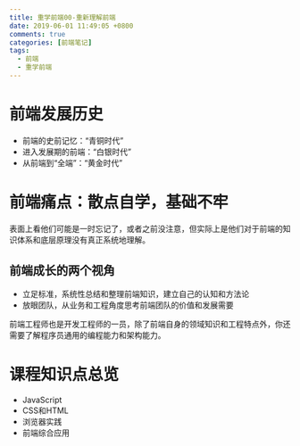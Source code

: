 ```yaml
---
title: 重学前端00-重新理解前端
date: 2019-06-01 11:49:05 +0800
comments: true
categories: [前端笔记]
tags:
  - 前端
  - 重学前端
---
```

# 前端发展历史
- 前端的史前记忆：“青铜时代”
- 进入发展期的前端：“白银时代”
- 从前端到“全端”：“黄金时代”

# 前端痛点：散点自学，基础不牢

表面上看他们可能是一时忘记了，或者之前没注意，但实际上是他们对于前端的知识体系和底层原理没有真正系统地理解。

## 前端成长的两个视角

- 立足标准，系统性总结和整理前端知识，建立自己的认知和方法论
- 放眼团队，从业务和工程角度思考前端团队的价值和发展需要

前端工程师也是开发工程师的一员，除了前端自身的领域知识和工程特点外，你还需要了解程序员通用的编程能力和架构能力。


# 课程知识点总览
- JavaScript
- CSS和HTML
- 浏览器实践
- 前端综合应用

